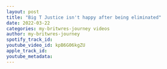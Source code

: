 ```yaml
---
layout: post
title: "Big T Justice isn't happy after being eliminated"
date: 2022-03-22
categories: my-britwres-journey videos
author: my-britwres-journey
spotify_track_id: 
youtube_video_id: kpB6G06kgZU
apple_track_id: 
youtube_metadata: 
---
```

